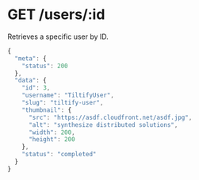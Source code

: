 # GET /users/:id

Retrieves a specific user by ID.

```js
{
  "meta": {
    "status": 200
  },
  "data": {
    "id": 3,
    "username": "TiltifyUser",
    "slug": "tiltify-user",
    "thumbnail": {
      "src": "https://asdf.cloudfront.net/asdf.jpg",
      "alt": "synthesize distributed solutions",
      "width": 200,
      "height": 200
    },
    "status": "completed"
  }
}
```
